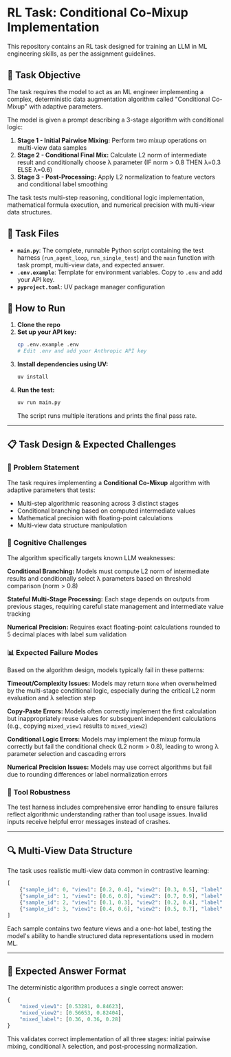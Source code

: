 # RL Task: Conditional Co-Mixup Implementation

This repository contains an RL task designed for training an LLM in ML engineering skills, as per the assignment guidelines.

## 🤖 Task Objective

The task requires the model to act as an ML engineer implementing a complex, deterministic data augmentation algorithm called "Conditional Co-Mixup" with adaptive parameters.

The model is given a prompt describing a 3-stage algorithm with conditional logic:

1. **Stage 1 - Initial Pairwise Mixing:** Perform two mixup operations on multi-view data samples
2. **Stage 2 - Conditional Final Mix:** Calculate L2 norm of intermediate result and conditionally choose λ parameter (IF norm > 0.8 THEN λ=0.3 ELSE λ=0.6)
3. **Stage 3 - Post-Processing:** Apply L2 normalization to feature vectors and conditional label smoothing

The task tests multi-step reasoning, conditional logic implementation, mathematical formula execution, and numerical precision with multi-view data structures.

## 📁 Task Files

* **`main.py`**: The complete, runnable Python script containing the test harness (`run_agent_loop`, `run_single_test`) and the `main` function with task prompt, multi-view data, and expected answer.
* **`.env.example`**: Template for environment variables. Copy to `.env` and add your API key.
* **`pyproject.toml`**: UV package manager configuration

## 🚀 How to Run

1. **Clone the repo**
2. **Set up your API key:**
   ```bash
   cp .env.example .env
   # Edit .env and add your Anthropic API key
   ```
3. **Install dependencies using UV:**
   ```bash
   uv install
   ```
4. **Run the test:**
   ```bash
   uv run main.py
   ```
   The script runs multiple iterations and prints the final pass rate.

---

## 📋 Task Design & Expected Challenges

### 🎯 Problem Statement
The task requires implementing a **Conditional Co-Mixup** algorithm with adaptive parameters that tests:
- Multi-step algorithmic reasoning across 3 distinct stages
- Conditional branching based on computed intermediate values
- Mathematical precision with floating-point calculations
- Multi-view data structure manipulation

### 🧠 Cognitive Challenges
The algorithm specifically targets known LLM weaknesses:

**Conditional Branching:** Models must compute L2 norm of intermediate results and conditionally select λ parameters based on threshold comparison (norm > 0.8)

**Stateful Multi-Stage Processing:** Each stage depends on outputs from previous stages, requiring careful state management and intermediate value tracking

**Numerical Precision:** Requires exact floating-point calculations rounded to 5 decimal places with label sum validation

### 📊 Expected Failure Modes

Based on the algorithm design, models typically fail in these patterns:

**Timeout/Complexity Issues:** Models may return `None` when overwhelmed by the multi-stage conditional logic, especially during the critical L2 norm evaluation and λ selection step

**Copy-Paste Errors:** Models often correctly implement the first calculation but inappropriately reuse values for subsequent independent calculations (e.g., copying `mixed_view1` results to `mixed_view2`)

**Conditional Logic Errors:** Models may implement the mixup formula correctly but fail the conditional check (L2 norm > 0.8), leading to wrong λ parameter selection and cascading errors

**Numerical Precision Issues:** Models may use correct algorithms but fail due to rounding differences or label normalization errors

### 🔧 Tool Robustness
The test harness includes comprehensive error handling to ensure failures reflect algorithmic understanding rather than tool usage issues. Invalid inputs receive helpful error messages instead of crashes.

---

## 🔍 Multi-View Data Structure

The task uses realistic multi-view data common in contrastive learning:

```python
[
    {"sample_id": 0, "view1": [0.2, 0.4], "view2": [0.3, 0.5], "label": [1, 0, 0]},
    {"sample_id": 1, "view1": [0.6, 0.8], "view2": [0.7, 0.9], "label": [0, 1, 0]}, 
    {"sample_id": 2, "view1": [0.1, 0.3], "view2": [0.2, 0.4], "label": [0, 0, 1]},
    {"sample_id": 3, "view1": [0.4, 0.6], "view2": [0.5, 0.7], "label": [1, 0, 0]}
]
```

Each sample contains two feature views and a one-hot label, testing the model's ability to handle structured data representations used in modern ML.

---

## 📐 Expected Answer Format

The deterministic algorithm produces a single correct answer:
```python
{
    "mixed_view1": [0.53281, 0.84623], 
    "mixed_view2": [0.56653, 0.82404], 
    "mixed_label": [0.36, 0.36, 0.28]
}
```

This validates correct implementation of all three stages: initial pairwise mixing, conditional λ selection, and post-processing normalization.